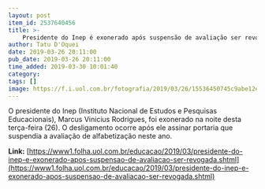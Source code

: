 ```yaml
---
layout: post
item_id: 2537640456
title: >-
    Presidente do Inep é exonerado após suspensão de avaliação ser revogada
author: Tatu D'Oquei
date: 2019-03-26 20:11:00
pub_date: 2019-03-26 20:11:00
time_added: 2019-03-30 10:01:40
category: 
tags: []
image: https://f.i.uol.com.br/fotografia/2019/03/26/15536450745c9abe12ebda8_1553645074_3x2_rt.jpg
---
```


O presidente do Inep (Instituto Nacional de Estudos e Pesquisas Educacionais), Marcus Vinicius Rodrigues, foi exonerado na noite desta terça-feira (26). O desligamento ocorre após ele assinar portaria que suspendia a avaliação de alfabetização neste ano.

**Link:** [https://www1.folha.uol.com.br/educacao/2019/03/presidente-do-inep-e-exonerado-apos-suspensao-de-avaliacao-ser-revogada.shtml](https://www1.folha.uol.com.br/educacao/2019/03/presidente-do-inep-e-exonerado-apos-suspensao-de-avaliacao-ser-revogada.shtml)

